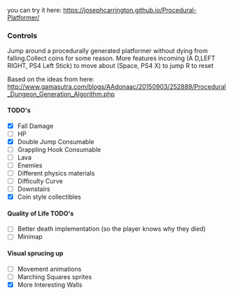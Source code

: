 you can try it here: https://josephcarrington.github.io/Procedural-Platformer/

### Controls

Jump around a procedurally generated platformer without dying from falling.Collect coins for some reason. More features incoming
(A D,LEFT RIGHT, PS4 Left Stick) to move about
(Space, PS4 X) to jump
R to reset

Based on the ideas from here: http://www.gamasutra.com/blogs/AAdonaac/20150903/252889/Procedural_Dungeon_Generation_Algorithm.php

#### TODO's
- [x] Fall Damage
- [ ] HP
- [x] Double Jump Consumable
- [ ] Grappling Hook Consumable
- [ ] Lava
- [ ] Enemies
- [ ] Different physics materials
- [ ] Difficulty Curve
- [ ] Downstairs
- [x] Coin style collectibles

#### Quality of Life TODO's
- [ ] Better death implementation (so the player knows why they died)
- [ ] Minimap

#### Visual sprucing up
- [ ] Movement animations
- [ ] Marching Squares sprites
- [x] More Interesting Walls